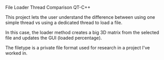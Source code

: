 File Loader Thread Comparison QT-C++

This project lets the user understand the difference between using one simple thread vs using a dedicated thread to load a file.

In this case, the loader method creates a big 3D matrix from the selected file and updates the GUI (loaded percentage).

The filetype is a private file format used for research in a project I've worked in.
